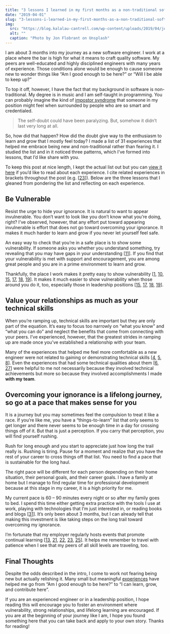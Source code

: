 ```yaml
---
title: "3 lessons I learned in my first months as a non-traditional software engineer"
date: "2019-04-01"
slug: "3-lessons-i-learned-in-my-first-months-as-a-non-traditional-software-engineer"
img:
  src: "https://blog.kalalau-cantrell.com/wp-content/uploads/2019/04/jon-flobrant-1362-unsplash-1024x683.jpg"
  alt: ""
  caption: "Photo by Jon Flobrant on Unsplash"
---
```


I am about 3 months into my journey as a new software engineer. I work at a place where the bar is high for what it means to craft quality software. My peers are well-educated and highly disciplined engineers with many years of experience. Those conditions alone would be enough to cause someone new to wonder things like “Am I good enough to be here?” or “Will I be able to keep up?”

To top it off, however, I have the fact that my background in software is non-traditional. My degree is in music and I am self-taught in programming. You can probably imagine the kind of [impostor syndrome](https://en.wikipedia.org/wiki/Impostor_syndrome) that someone in my position might feel when surrounded by people who are so smart and credentialed. 

> The self-doubt could have been paralyzing. But, somehow it didn’t last very long at all.

So, how did that happen? How did the doubt give way to the enthusiasm to learn and grow that I mostly feel today? I made a list of 31 experiences that helped me embrace being new and non-traditional rather than fearing it. I studied the list and in it noticed three patterns, which I’ve formed into lessons, that I’d like share with you.

To keep this post at nice length, I kept the actual list out but you can [view it here](https://github.com/klcantrell/blog-content/blob/72b4a4eb94f8f10d935be724b7836e332942cf44/3-lessons-learned-in-my-first-months-as-a-nontraditional-software-engineer/31-experiences.md) if you’d like to read about each experience. I cite related experiences in brackets throughout the post (e.g. [[23](https://github.com/klcantrell/blog-content/blob/72b4a4eb94f8f10d935be724b7836e332942cf44/3-lessons-learned-in-my-first-months-as-a-nontraditional-software-engineer/31-experiences.md#23-company-has-a-bi-monthly-stand-up-to-discuss-new-things-the-organization-wants-to-learn)]). Below are the three lessons that I gleaned from pondering the list and reflecting on each experience.  

## Be Vulnerable

Resist the urge to hide your ignorance. It is natural to want to appear invulnerable. You don’t want to look like you don’t know what you’re doing, right? I’ve observed, however, that any effort put toward appearing invulnerable is effort that does not go toward overcoming your ignorance. It makes it much harder to learn and grow if you never let yourself feel safe.

An easy way to check that you’re in a safe place is to show some vulnerability. If someone asks you whether you understand something, try revealing that you may have gaps in your understanding [[11](https://github.com/klcantrell/blog-content/blob/72b4a4eb94f8f10d935be724b7836e332942cf44/3-lessons-learned-in-my-first-months-as-a-nontraditional-software-engineer/31-experiences.md#11-team-members-constantly-check-if-i-understand-and-when-they-do-ive-erred-on-the-side-of-being-open-to-a-teaching-moment-rather-than-trying-to-prove-what-i-know-ive-noticed-that-the-team-jumps-on-the-opportunity-to-help-me-learn-this-attitude-is-well-described-by-the-expose-your-ignorance-pattern-in-the-book-apprenticeship-patterns)]. If you find that your vulnerability is met with support and encouragement, you are among great people and you are in a prime environment to learn and grow.

Thankfully, the place I work makes it pretty easy to show vulnerability [[1](https://github.com/klcantrell/blog-content/blob/72b4a4eb94f8f10d935be724b7836e332942cf44/3-lessons-learned-in-my-first-months-as-a-nontraditional-software-engineer/31-experiences.md#1-company-gave-me-the-title-of-apprentice), [10](https://github.com/klcantrell/blog-content/blob/72b4a4eb94f8f10d935be724b7836e332942cf44/3-lessons-learned-in-my-first-months-as-a-nontraditional-software-engineer/31-experiences.md#10-project-manager-said-you-contribute-to-the-team-on-day-one-because-newer-people-asking-questions-helps-more-experienced-people-get-a-deeper-understanding-of-their-skills-too), [15](https://github.com/klcantrell/blog-content/blob/72b4a4eb94f8f10d935be724b7836e332942cf44/3-lessons-learned-in-my-first-months-as-a-nontraditional-software-engineer/31-experiences.md#15-during-an-all-company-meeting-president-began-an-announcement-about-a-sensitive-topic-by-saying-i-may-not-say-this-100-correctly-but-give-me-some-grace-and-hear-what-im-really-trying-to-say-here-showing-an-attitude-of-vulnerability-toward-the-members-of-his-company), [17](https://github.com/klcantrell/blog-content/blob/72b4a4eb94f8f10d935be724b7836e332942cf44/3-lessons-learned-in-my-first-months-as-a-nontraditional-software-engineer/31-experiences.md#17-experienced-team-member-said-dont-worry-i-literally-just-learned-this-a-few-months-ago-when-talking-about-the-reselect-js-library-this-made-me-realize-theres-no-need-to-appear-invulnerable), [18](https://github.com/klcantrell/blog-content/blob/72b4a4eb94f8f10d935be724b7836e332942cf44/3-lessons-learned-in-my-first-months-as-a-nontraditional-software-engineer/31-experiences.md#18-well-regarded-engineer-in-the-company-said--please-challenge-me-on-this-idea-i-think-im-looking-for-some-accountability-when-sharing-his-opinion-on-the-importance-of-detailed-commit-messages-this-made-me-realize-that-even-the-smartest-engineers-can-show-vulnerability), [19](https://github.com/klcantrell/blog-content/blob/72b4a4eb94f8f10d935be724b7836e332942cf44/3-lessons-learned-in-my-first-months-as-a-nontraditional-software-engineer/31-experiences.md#19-member-of-leadership-team-said-im-still-figuring-out-how-best-to-do-my-job-during-a-new-hire-orientation-type-of-meeting)]. It makes it much easier to show vulnerability when those around you do it, too, especially those in leadership positions [[15](https://github.com/klcantrell/blog-content/blob/72b4a4eb94f8f10d935be724b7836e332942cf44/3-lessons-learned-in-my-first-months-as-a-nontraditional-software-engineer/31-experiences.md#15-during-an-all-company-meeting-president-began-an-announcement-about-a-sensitive-topic-by-saying-i-may-not-say-this-100-correctly-but-give-me-some-grace-and-hear-what-im-really-trying-to-say-here-showing-an-attitude-of-vulnerability-toward-the-members-of-his-company), [17](https://github.com/klcantrell/blog-content/blob/72b4a4eb94f8f10d935be724b7836e332942cf44/3-lessons-learned-in-my-first-months-as-a-nontraditional-software-engineer/31-experiences.md#17-experienced-team-member-said-dont-worry-i-literally-just-learned-this-a-few-months-ago-when-talking-about-the-reselect-js-library-this-made-me-realize-theres-no-need-to-appear-invulnerable), [18](https://github.com/klcantrell/blog-content/blob/72b4a4eb94f8f10d935be724b7836e332942cf44/3-lessons-learned-in-my-first-months-as-a-nontraditional-software-engineer/31-experiences.md#18-well-regarded-engineer-in-the-company-said--please-challenge-me-on-this-idea-i-think-im-looking-for-some-accountability-when-sharing-his-opinion-on-the-importance-of-detailed-commit-messages-this-made-me-realize-that-even-the-smartest-engineers-can-show-vulnerability), [19](https://github.com/klcantrell/blog-content/blob/72b4a4eb94f8f10d935be724b7836e332942cf44/3-lessons-learned-in-my-first-months-as-a-nontraditional-software-engineer/31-experiences.md#19-member-of-leadership-team-said-im-still-figuring-out-how-best-to-do-my-job-during-a-new-hire-orientation-type-of-meeting)]. 

## Value your relationships as much as your technical skills

When you’re ramping up, technical skills are important but they are only part of the equation. It’s easy to focus too narrowly on “what you know” and “what you can do” and neglect the benefits that come from connecting with your peers. I’ve experienced, however, that the greatest strides in ramping up are made once you’ve established a relationship with your team.

Many of the experiences that helped me feel more comfortable as a new engineer were not related to gaining or demonstrating technical skills [[4](https://github.com/klcantrell/blog-content/blob/72b4a4eb94f8f10d935be724b7836e332942cf44/3-lessons-learned-in-my-first-months-as-a-nontraditional-software-engineer/31-experiences.md#4-company-assigned-me-a-personal-guide-on-day-one), [5](https://github.com/klcantrell/blog-content/blob/72b4a4eb94f8f10d935be724b7836e332942cf44/3-lessons-learned-in-my-first-months-as-a-nontraditional-software-engineer/31-experiences.md#5-scrum-master-of-my-team-said-well-get-you-there-moments-after-getting-to-know-me), [8](https://github.com/klcantrell/blog-content/blob/72b4a4eb94f8f10d935be724b7836e332942cf44/3-lessons-learned-in-my-first-months-as-a-nontraditional-software-engineer/31-experiences.md#8-team-asked-for-my-input-during-standup-and-pair-programming-within-my-first-few-days-of-starting-with-them)]. Even the experiences that had some technical qualities about them [[6](https://github.com/klcantrell/blog-content/blob/72b4a4eb94f8f10d935be724b7836e332942cf44/3-lessons-learned-in-my-first-months-as-a-nontraditional-software-engineer/31-experiences.md#6-team-had-me-pair-programming-within-a-day-of-starting-with-them), [27](https://github.com/klcantrell/blog-content/blob/72b4a4eb94f8f10d935be724b7836e332942cf44/3-lessons-learned-in-my-first-months-as-a-nontraditional-software-engineer/31-experiences.md#27-team-had-me-do-my-first-pr-within-my-3rd-sprint-with-them-quickly-followed-by-my-2nd-and-3rd)] were helpful to me not necessarily because they involved technical achievements but more so because they involved accomplishments I made **with my team**. 

## Overcoming your ignorance is a lifelong journey, so go at a pace that makes sense for you

It is a journey but you may sometimes feel the compulsion to treat it like a race. If you’re like me, you have a “things-to-learn” list that only seems to get longer and there never seems to be enough time in a day for crossing things off of it. But that is just a perception.  If you carry that perception, you will find yourself rushing.

Rush for long enough and you start to appreciate just how long the trail really is. Rushing is tiring.  Pause for a moment and realize that you have the rest of your career to cross things off that list. You need to find a pace that is sustainable for the long haul.

The right pace will be different for each person depending on their home situation, their personal goals, and their career goals. I have a family at home but I manage to find regular time for professional development because at this stage in my career, it is a high priority for me.

My current pace is 60 – 90 minutes every night or so after my family goes to bed. I spend this time either getting extra practice with the tools I use at work, playing with technologies that I’m just interested in, or reading books and blogs [[31](https://github.com/klcantrell/blog-content/blob/72b4a4eb94f8f10d935be724b7836e332942cf44/3-lessons-learned-in-my-first-months-as-a-nontraditional-software-engineer/31-experiences.md#31-60---90-minutes-every-night-or-so-of-learning-time-reading-side-projects-experimenting-with-code)]. It’s only been about 3 months, but I can already tell that making this investment is like taking steps on the long trail toward overcoming my ignorance.

I’m fortunate that my employer regularly hosts events that promote continual learning [[13](https://github.com/klcantrell/blog-content/blob/72b4a4eb94f8f10d935be724b7836e332942cf44/3-lessons-learned-in-my-first-months-as-a-nontraditional-software-engineer/31-experiences.md#13-company-encouraged-me-to-purchase-any-learning-materials-i-needed-for-professional-development-and-reimbursed-me-from-day-one), [21](https://github.com/klcantrell/blog-content/blob/72b4a4eb94f8f10d935be724b7836e332942cf44/3-lessons-learned-in-my-first-months-as-a-nontraditional-software-engineer/31-experiences.md#21-people-in-the-company-are-constantly-sharing-things-they-learn-in-the-form-of-blogs-and-internal-talks), [22](https://github.com/klcantrell/blog-content/blob/72b4a4eb94f8f10d935be724b7836e332942cf44/3-lessons-learned-in-my-first-months-as-a-nontraditional-software-engineer/31-experiences.md#22-attended-study-groups-organized-by-members-of-the-company-where-people-of-all-experience-levels-get-together-to-learn-something-new), [23](https://github.com/klcantrell/blog-content/blob/72b4a4eb94f8f10d935be724b7836e332942cf44/3-lessons-learned-in-my-first-months-as-a-nontraditional-software-engineer/31-experiences.md#23-company-has-a-bi-monthly-stand-up-to-discuss-new-things-the-organization-wants-to-learn), [25](https://github.com/klcantrell/blog-content/blob/72b4a4eb94f8f10d935be724b7836e332942cf44/3-lessons-learned-in-my-first-months-as-a-nontraditional-software-engineer/31-experiences.md#25-attended-a-company-sponsored-hackathon-where-coworkers-of-all-skill-levels-got-together-and-worked-on-things-they-wanted-to-learn)]. It helps me remember to travel with patience when I see that my peers of all skill levels are traveling, too. 

## Final Thoughts

Despite the odds described in the intro, I come to work not fearing being new but actually relishing it. Many small but meaningful [experiences](https://github.com/klcantrell/blog-content/blob/master/3-lessons-learned-in-my-first-months-as-a-nontraditional-software-engineer/31-experiences.md) have helped me go from “Am I good enough to be here?” to “I can learn, grow, and contribute here”.

If you are an experienced engineer or in a leadership position, I hope reading this will encourage you to foster an environment where vulnerability, strong relationships, and lifelong learning are encouraged. If you are at the beginning of your journey like I am, I hope you found something here that you can take back and apply to your own story.  Thanks for reading!

